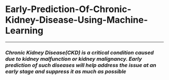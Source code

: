 # Early-Prediction-Of-Chronic-Kidney-Disease-Using-Machine-Learning
<hr>

### _Chronic Kidney Disease(CKD) is a critical condition caused due to kidney malfunction or kidney malignancy. Early prediction of such diseases will help address the issue at an early stage and suppress it as much as possible_
